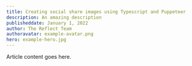```yaml
---
title: Creating social share images using Typescript and Puppeteer
description: An amazing description
publisheddate: January 1, 2022
author: The Reflect Team
authoravatar: example-avatar.png
hero: example-hero.jpg
---
```


Article content goes here.
